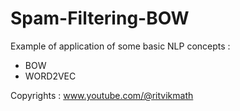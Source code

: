 # Spam-Filtering-BOW
Example of application of some basic NLP concepts :
- BOW
- WORD2VEC

Copyrights : www.youtube.com/@ritvikmath

